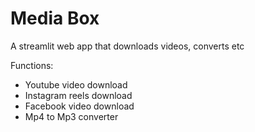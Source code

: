 # Media Box

A streamlit web app that downloads videos, converts etc

Functions:
- Youtube video download
- Instagram reels download
- Facebook video download
- Mp4 to Mp3 converter